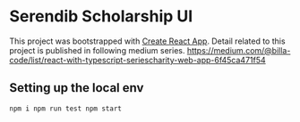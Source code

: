 # Serendib Scholarship UI

This project was bootstrapped with [Create React App](https://github.com/facebook/create-react-app).
Detail related to this project is published in following medium series.
https://medium.com/@billa-code/list/react-with-typescript-seriescharity-web-app-6f45ca471f54

## Setting up the local env
`
npm i
npm run test
npm start
`


